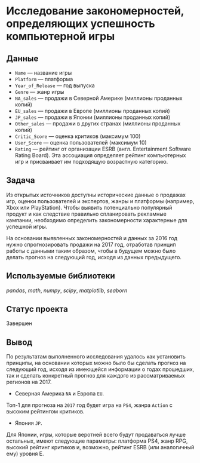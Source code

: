 # Исследование закономерностей, определяющих успешность компьютерной игры


## Данные

* `Name` — название игры
* `Platform` — платформа
* `Year_of_Release` — год выпуска
* `Genre` — жанр игры
* `NA_sales` — продажи в Северной Америке (миллионы проданных копий)
* `EU_sales` — продажи в Европе (миллионы проданных копий)
* `JP_sales` — продажи в Японии (миллионы проданных копий)
* `Other_sales` — продажи в других странах (миллионы проданных копий)
* `Critic_Score` — оценка критиков (максимум 100)
* `User_Score` — оценка пользователей (максимум 10)
* `Rating` — рейтинг от организации ESRB (англ. Entertainment Software Rating Board). Эта ассоциация определяет рейтинг компьютерных игр и присваивает им подходящую возрастную категорию.

## Задача

Из открытых источников доступны исторические данные о продажах игр, оценки пользователей и экспертов, жанры и платформы (например, Xbox или PlayStation). Чтобы выявить потенциально популярный продукт и как следствие правильно спланировать рекламные кампании, необходимо определить закономерности характерные для успешной игры. 

На основании выявленных закономерностей и данных за 2016 год нужно спрогнозировать продажи на 2017 год, отработав принцип работы с данными таким образом, чтобы в будущем можно было делать прогноз на следующий год, исходя из данных предыдущего. 

## Используемые библиотеки
*pandas*, *math*, *numpy*, *scipy*, *matplotlib*, *seaborn*

## Статус проекта
Завершен

## Вывод
По результатам выполненного исследования удалось как установить принципы, на основании которых можно было бы сделать прогноз на следующий год, исходя из имеющейся информации о годах прошедших, так и сделать конкретный прогноз для каждого из рассматриваемых регионов на 2017.

  - Северная Америка `NA` и Европа `EU`.
  
Топ-1 для прогноза на `2017` год будет игра на `PS4`, жанра `Action` с высоким рейтингом критиков.

  - Япония `JP`.
  
Для Японии, игры, которые веротней всего будут продаваться лучше остальных, имеют следующие параметры: платформа PS4, жанр RPG, высокий рейтинг критиков и, возможно, рейтинг ESRB (или аналогичный ему) уровня E.




